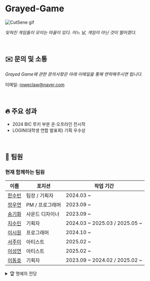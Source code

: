 # Grayed-Game

![CutSene gif](https://github.com/user-attachments/assets/c66db4e4-e75d-4350-8168-768db4800578)

_잊혀진 게임들이 모이는 마을이 있다. 어느 날, 게임이 아닌 것이 떨어졌다._

<br>

## ✉️ 문의 및 소통

*Grayed Game에 관한 문의사항은 아래 이메일을 통해 연락해주시면 됩니다.*

이메일: <roweclaw@naver.com>

<br>

## 🔥 주요 성과

- 2024 BIC 루키 부분 온·오프라인 전시작
- LOGIN(대학생 연합 발표회) 기획 우수상

<br>

## 👥 팀원

### 현재 함께하는 팀원

| 이름 | 포지션 | 작업 기간 |
|--------|--------------|------------|
| [한수빈](https://github.com/roweclaw) | 팀장 / 기획자 | 2024.03 ~ |
| [정우연](https://github.com/wooyn730) | PM / 프로그래머 | 2023.09 ~ |
| [송기화](https://github.com/Songkihwa) | 사운드 디자이너 | 2023.09 ~ |
| [지수민](https://github.com/Sumindd) | 기획자 | 2024.03 ~ 2025.03 / 2025.05 ~ |
| [이시원](https://github.com/NearthYou) | 프로그래머 | 2024.10 ~ |
| [서주미](https://github.com/seojumi) | 아티스트 | 2025.02 ~ |
| [이성연](https://github.com/4t4n) | 아티스트 | 2025.02 ~ |
| [이동호](https://github.com/CreatorLDH) | 기획자 | 2023.09 ~ 2024.02 / 2025.02 ~ |

<details><summary>🏆 명예의 전당</summary>

| 이름 | 포지션 | 작업 기간 |
|--------|--------------|--------------------|
| [이정안](https://github.com/fkdl0048) | (구)팀장 / 디렉터 | 2023.09 ~ 2025.04 |
| [유이우](https://github.com/gomgom172) | 아티스트 | 2024.03 ~ 2024.08 / 2025.01 ~ 2025.03 |
| [김지은](https://github.com/JIJI037) | 아티스트 | 2024.08 ~ 2025.03 |
| [김보민](https://github.com/vprwolf) | 아티스트 | 2024.08 ~ 2024.12 |
| [남현정](https://github.com/jeongopo) | 프로그래머 | 2024.03 ~ 2024.12 |
| [서민지](https://github.com/royalbluesm) | 아티스트 | 2023.09 ~ 2024.08 |
| [송세화](https://github.com/yanggang3) | 아티스트 | 2023.09 ~ 2024.03 |

</details>

